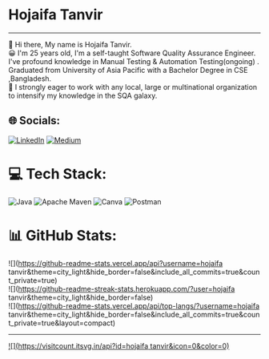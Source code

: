 # Hojaifa Tanvir
---
👋 Hi there, My name is Hojaifa Tanvir.<br>😀 I'm 25 years old, I'm a self-taught Software Quality Assurance Engineer. I've profound knowledge in Manual Testing & Automation Testing(ongoing) . Graduated from University of Asia Pacific with a Bachelor Degree in CSE ,Bangladesh. <br>👯 I strongly eager to work with any local, large or multinational organization to intensify my knowledge in the SQA galaxy.<br> 


## 🌐 Socials:
[![LinkedIn](https://img.shields.io/badge/LinkedIn-%230077B5.svg?logo=linkedin&logoColor=white)](https://linkedin.com/in/https://www.linkedin.com/in/hojaifatanvir/) [![Medium](https://img.shields.io/badge/Medium-12100E?logo=medium&logoColor=white)](https://medium.com/@https://medium.com/@hojaifatanvir) 

# 💻 Tech Stack:
![Java](https://img.shields.io/badge/java-%23ED8B00.svg?style=for-the-badge&logo=openjdk&logoColor=white) ![Apache Maven](https://img.shields.io/badge/Apache%20Maven-C71A36?style=for-the-badge&logo=Apache%20Maven&logoColor=white) ![Canva](https://img.shields.io/badge/Canva-%2300C4CC.svg?style=for-the-badge&logo=Canva&logoColor=white) ![Postman](https://img.shields.io/badge/Postman-FF6C37?style=for-the-badge&logo=postman&logoColor=white)
# 📊 GitHub Stats:
![](https://github-readme-stats.vercel.app/api?username=hojaifa tanvir&theme=city_light&hide_border=false&include_all_commits=true&count_private=true)<br/>
![](https://github-readme-streak-stats.herokuapp.com/?user=hojaifa tanvir&theme=city_light&hide_border=false)<br/>
![](https://github-readme-stats.vercel.app/api/top-langs/?username=hojaifa tanvir&theme=city_light&hide_border=false&include_all_commits=true&count_private=true&layout=compact)

---
[![](https://visitcount.itsvg.in/api?id=hojaifa tanvir&icon=0&color=0)](https://visitcount.itsvg.in)

<!-- Proudly created with GPRM ( https://gprm.itsvg.in ) -->
